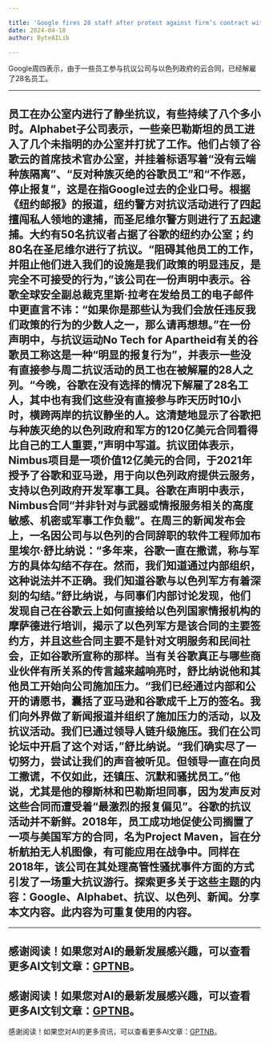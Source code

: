 ```yaml
---

title: 'Google fires 28 staff after protest against firm’s contract with Israeli government'
date: 2024-04-18
author: ByteAILib

---
```


Google周四表示，由于一些员工参与抗议公司与以色列政府的云合同，已经解雇了28名员工。

---
员工在办公室内进行了静坐抗议，有些持续了八个多小时。Alphabet子公司表示，一些亲巴勒斯坦的员工进入了几个未指明的办公室并打扰了工作。他们占领了谷歌云的首席技术官办公室，并挂着标语写着“没有云端种族隔离”、“反对种族灭绝的谷歌员工”和“不作恶，停止报复”，这是在指Google过去的企业口号。根据《纽约邮报》的报道，纽约警方对抗议活动进行了四起擅闯私人领地的逮捕，而圣尼维尔警方则进行了五起逮捕。大约有50名抗议者占据了谷歌的纽约办公室；约80名在圣尼维尔进行了抗议。“阻碍其他员工的工作，并阻止他们进入我们的设施是我们政策的明显违反，是完全不可接受的行为，”该公司在一份声明中表示。谷歌全球安全副总裁克里斯·拉考在发给员工的电子邮件中更直言不讳：“如果你是那些认为我们会放任违反我们政策的行为的少数人之一，那么请再想想。”在一份声明中，与抗议运动No Tech for Apartheid有关的谷歌员工称这是一种“明显的报复行为”，并表示一些没有直接参与周二抗议活动的员工也在被解雇的28人之列。“今晚，谷歌在没有选择的情况下解雇了28名工人，其中也有我们这些没有直接参与昨天历时10小时，横跨两岸的抗议静坐的人。这清楚地显示了谷歌把与种族灭绝的以色列政府和军方的120亿美元合同看得比自己的工人重要，”声明中写道。抗议团体表示，Nimbus项目是一项价值12亿美元的合同，于2021年授予了谷歌和亚马逊，用于向以色列政府提供云服务，支持以色列政府开发军事工具。谷歌在声明中表示，Nimbus合同“并非针对与武器或情报服务相关的高度敏感、机密或军事工作负载”。在周三的新闻发布会上，一名因公司与以色列的合同辞职的软件工程师加布里埃尔·舒比纳说：“多年来，谷歌一直在撒谎，称与军方的具体勾结不存在。然而，我们知道通过内部组织，这种说法并不正确。我们知道谷歌与以色列军方有着深刻的勾结。”舒比纳说，与同事们内部讨论发现，他们发现自己在谷歌云上如何直接给以色列国家情报机构的摩萨德进行培训，揭示了以色列军方是该合同的主要签约方，并且这些合同主要不是针对文明服务和民间社会，正如谷歌所宣称的那样。当有关谷歌真正与哪些商业伙伴有所关系的传言越来越响亮时，舒比纳说他和其他员工开始向公司施加压力。“我们已经通过内部和公开的请愿书，囊括了亚马逊和谷歌成千上万的签名。我们向外界做了新闻报道并组织了施加压力的活动，以及抗议活动。我们已通过领导人链升级施压。我们在公司论坛中开启了这个对话，”舒比纳说。“我们确实尽了一切努力，尝试让我们的声音被听见。但领导一直在向员工撒谎，不仅如此，还镇压、沉默和骚扰员工。”他说，尤其是他的穆斯林和巴勒斯坦同事，因为发声反对这些合同而遭受着“最激烈的报复偏见”。谷歌的抗议活动并不新鲜。2018年，员工成功地促使公司搁置了一项与美国军方的合同，名为Project Maven，旨在分析航拍无人机图像，有可能应用在战争中。同样在2018年，该公司在其处理高管性骚扰事件方面的方式引发了一场重大抗议游行。探索更多关于这些主题的内容：Google、Alphabet、抗议、以色列、新闻。分享本文内容。此内容为可重复使用的内容。
---

---
感谢阅读！如果您对AI的最新发展感兴趣，可以查看更多AI文钊文章：[GPTNB](https://gptnb.com)。
---
感谢阅读！如果您对AI的最新发展感兴趣，可以查看更多AI文钊文章：[GPTNB](https://gptnb.com)。
---
感谢阅读！如果您对AI的更多资讯，可以查看更多AI文章：[GPTNB](https://gptnb.com)。